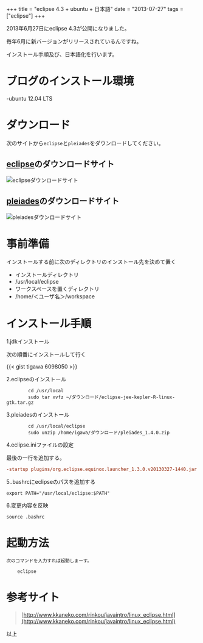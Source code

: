 +++
title = "eclipse 4.3 + ubuntu + 日本語"
date = "2013-07-27"
tags = ["eclipse"]
+++

2013年6月27日にeclipse 4.3が公開になりました。

毎年6月に新バージョンがリリースされているんですね。

インストール手順及び、日本語化を行います。

<!--more-->

# ブログのインストール環境
-ubuntu 12.04 LTS

# ダウンロード
次のサイトから`eclipse`と`pleiades`をダウンロードしてください。

## [eclipse](http://www.eclipse.org/downloads/)のダウンロードサイト
![eclipseダウンロードサイト](https://dl.dropboxusercontent.com/u/36134036/images/eclipse_install_01.png)

## [pleiades](http://mergedoc.sourceforge.jp/index.html#/pleiades.html)のダウンロードサイト
![pleiadesダウンロードサイト](https://dl.dropboxusercontent.com/u/36134036/images/plerades.png)

# 事前準備
インストールする前に次のディレクトリのインストール先を決めて置く
- インストールディレクトリ
-   /usr/local/eclipse
- ワークスペースを置くディレクトリ
-   /home/＜ユーザ名＞/workspace

# インストール手順
1.jdkインストール  

次の順番にインストールして行く

{{< gist tigawa 6098050 >}}

2.eclipseのインストール

			cd /usr/local
			sudo tar xvfz ~/ダウンロード/eclipse-jee-kepler-R-linux-gtk.tar.gz

3.pleiadesのインストール

			cd /usr/local/eclipse
			sudo unzip /home/igawa/ダウンロード/pleiades_1.4.0.zip

4.eclipse.iniファイルの設定

最後の一行を追加する。

```text:/usr/local/eclipse/eclipse.ini
-startup plugins/org.eclipse.equinox.launcher_1.3.0.v20130327-1440.jar --launcher.library plugins/org.eclipse.equinox.launcher.gtk.linux.x86_1.1.200.v20130521-0416 -product org.eclipse.epp.package.jee.product --launcher.defaultAction openFile -showsplash org.eclipse.platform --launcher.XXMaxPermSize 256m --launcher.defaultAction openFile --launcher.appendVmargs -vmargs -Dosgi.requiredJavaVersion=1.6 -XX:MaxPermSize=256m -Xms40m -Xmx512m -javaagent:/usr/local/eclipse/plugins/jp.sourceforge.mergedoc.pleiades/pleiades.jar #←この行を追加する。
````

5..bashrcにeclipseのパスを追加する

```text:~/.bashrc
export PATH="/usr/local/eclipse:$PATH"
````

6.変更内容を反映

	source .bashrc

# 起動方法

	次のコマンドを入力すれば起動しまーす。

		eclipse

# 参考サイト
> [http://www.kkaneko.com/rinkou/javaintro/linux_eclipse.html](http://www.kkaneko.com/rinkou/javaintro/linux_eclipse.html)

以上

